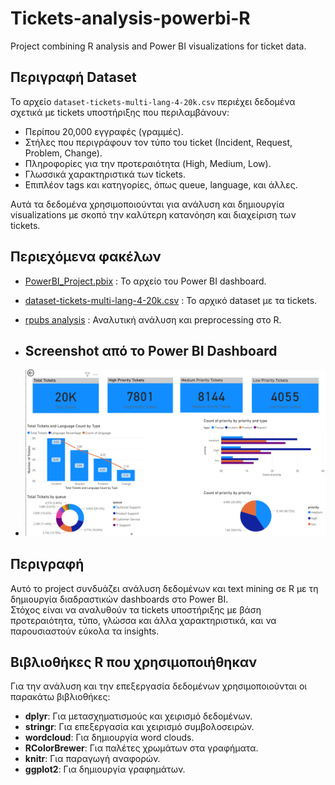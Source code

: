 # Tickets-analysis-powerbi-R

Project combining R analysis and Power BI visualizations for ticket data.

## Περιγραφή Dataset

Το αρχείο `dataset-tickets-multi-lang-4-20k.csv` περιέχει δεδομένα σχετικά με tickets υποστήριξης που περιλαμβάνουν:

- Περίπου 20,000 εγγραφές (γραμμές).
- Στήλες που περιγράφουν τον τύπο του ticket (Incident, Request, Problem, Change).
- Πληροφορίες για την προτεραιότητα (High, Medium, Low).
- Γλωσσικά χαρακτηριστικά των tickets.
- Επιπλέον tags και κατηγορίες, όπως queue, language, και άλλες.

Αυτά τα δεδομένα χρησιμοποιούνται για ανάλυση και δημιουργία visualizations με σκοπό την καλύτερη κατανόηση και διαχείριση των tickets.


## Περιεχόμενα φακέλων

- [PowerBI_Project.pbix](./PowerBI_Project.pbix) : Το αρχείο του Power BI dashboard.
- [dataset-tickets-multi-lang-4-20k.csv](./dataset-tickets-multi-lang-4-20k.csv) : Το αρχικό dataset με τα tickets.
- [rpubs analysis](https://rpubs.com/StefanosMan/1332157) : Αναλυτική ανάλυση και preprocessing στο R.

- ## Screenshot από το Power BI Dashboard
- ![Power BI Dashboard](./powerbi_dashboard.png)





## Περιγραφή

Αυτό το project συνδυάζει ανάλυση δεδομένων και text mining σε R με τη δημιουργία διαδραστικών dashboards στο Power BI.  
Στόχος είναι να αναλυθούν τα tickets υποστήριξης με βάση προτεραιότητα, τύπο, γλώσσα και άλλα χαρακτηριστικά, και να παρουσιαστούν εύκολα τα insights.

## Βιβλιοθήκες R που χρησιμοποιήθηκαν

Για την ανάλυση και την επεξεργασία δεδομένων χρησιμοποιούνται οι παρακάτω βιβλιοθήκες:

- **dplyr**: Για μετασχηματισμούς και χειρισμό δεδομένων.
- **stringr**: Για επεξεργασία και χειρισμό συμβολοσειρών.
- **wordcloud**: Για δημιουργία word clouds.
- **RColorBrewer**: Για παλέτες χρωμάτων στα γραφήματα.
- **knitr**: Για παραγωγή αναφορών.
- **ggplot2**: Για δημιουργία γραφημάτων.


